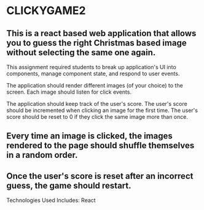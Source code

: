 # CLICKYGAME2

## This is a react based web application that allows you to guess the right Christmas based image without selecting the same one again. 
This assignment required students to break up application's UI into components, manage component state, and respond to user events.

The application should render different images (of your choice) to the screen. Each image should listen for click events.


The application should keep track of the user's score. The user's score should be incremented when clicking an image for the first time. The user's score should be reset to 0 if they click the same image more than once.


## Every time an image is clicked, the images rendered to the page should shuffle themselves in a random order.


## Once the user's score is reset after an incorrect guess, the game should restart.

Technologies Used Includes:
React